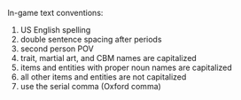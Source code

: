 In-game text conventions:

1. US English spelling
2. double sentence spacing after periods
3. second person POV
3. trait, martial art, and CBM names are capitalized
4. items and entities with proper noun names are capitalized
5. all other items and entities are not capitalized
6. use the serial comma (Oxford comma)
